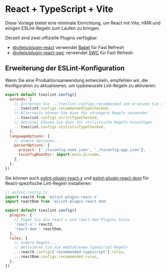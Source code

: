 # React + TypeScript + Vite

Diese Vorlage bietet eine minimale Einrichtung, um React mit Vite, HMR und einigen ESLint-Regeln zum Laufen zu bringen.

Derzeit sind zwei offizielle Plugins verfügbar:

- [@vitejs/plugin-react](https://github.com/vitejs/vite-plugin-react/blob/main/packages/plugin-react) verwendet [Babel](https://babeljs.io/) für Fast Refresh
- [@vitejs/plugin-react-swc](https://github.com/vitejs/vite-plugin-react/blob/main/packages/plugin-react-swc) verwendet [SWC](https://swc.rs/) für Fast Refresh

## Erweiterung der ESLint-Konfiguration

Wenn Sie eine Produktionsanwendung entwickeln, empfehlen wir, die Konfiguration zu aktualisieren, um typbewusste Lint-Regeln zu aktivieren:

```js
export default tseslint.config({
  extends: [
    // Entfernen Sie ...tseslint.configs.recommended und ersetzen Sie es durch
    ...tseslint.configs.recommendedTypeChecked,
    // Alternativ können Sie dies für strengere Regeln verwenden
    ...tseslint.configs.strictTypeChecked,
    // Optional können Sie dies für stilistische Regeln hinzufügen
    ...tseslint.configs.stylisticTypeChecked,
  ],
  languageOptions: {
    // andere Optionen...
    parserOptions: {
      project: ['./tsconfig.node.json', './tsconfig.app.json'],
      tsconfigRootDir: import.meta.dirname,
    },
  },
})
```

Sie können auch [eslint-plugin-react-x](https://github.com/Rel1cx/eslint-react/tree/main/packages/plugins/eslint-plugin-react-x) und [eslint-plugin-react-dom](https://github.com/Rel1cx/eslint-react/tree/main/packages/plugins/eslint-plugin-react-dom) für React-spezifische Lint-Regeln installieren:

```js
// eslint.config.js
import reactX from 'eslint-plugin-react-x'
import reactDom from 'eslint-plugin-react-dom'

export default tseslint.config({
  plugins: {
    // Fügen Sie die react-x und react-dom Plugins hinzu
    'react-x': reactX,
    'react-dom': reactDom,
  },
  rules: {
    // andere Regeln...
    // Aktivieren Sie die empfohlenen TypeScript-Regeln
    ...reactX.configs['recommended-typescript'].rules,
    ...reactDom.configs.recommended.rules,
  },
})
```
